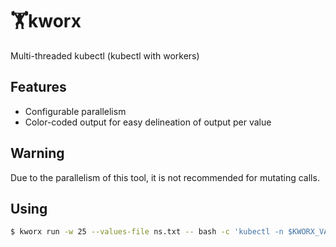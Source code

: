 # 🏋️kworx

Multi-threaded kubectl (kubectl with workers)

## Features

* Configurable parallelism
* Color-coded output for easy delineation of output per value

## Warning

Due to the parallelism of this tool, it is not recommended for mutating calls.

## Using

```sh
$ kworx run -w 25 --values-file ns.txt -- bash -c 'kubectl -n $KWORX_VALUE get po 2>&1' > res.txt
```
